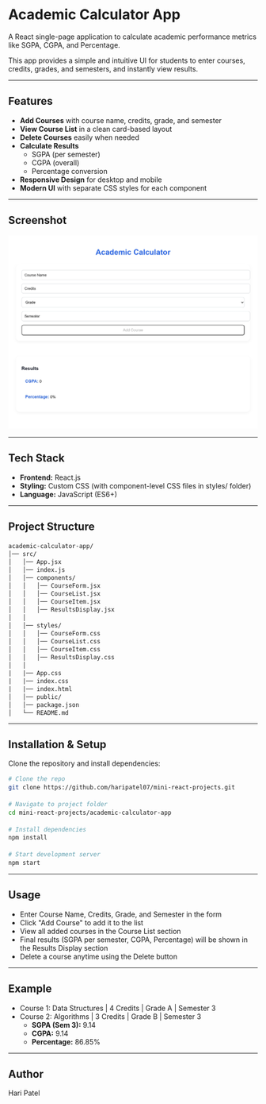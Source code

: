
# Academic Calculator App
A React single-page application to calculate academic performance metrics like SGPA, CGPA, and Percentage.

This app provides a simple and intuitive UI for students to enter courses, credits, grades, and semesters, and instantly view results.

-----

## Features

  * **Add Courses** with course name, credits, grade, and semester
  * **View Course List** in a clean card-based layout
  * **Delete Courses** easily when needed
  * **Calculate Results**
      * SGPA (per semester)
      * CGPA (overall)
      * Percentage conversion
  * **Responsive Design** for desktop and mobile
  * **Modern UI** with separate CSS styles for each component

-----

## Screenshot

![Pic](https://github.com/haripatel07/mini-react-projects/blob/main/academic-calculator-app/src/assets/Academic%20Performance%20Calculator_page.jpg)

-----

## Tech Stack

  * **Frontend:** React.js
  * **Styling:** Custom CSS (with component-level CSS files in styles/ folder)
  * **Language:** JavaScript (ES6+)

-----

## Project Structure

```
academic-calculator-app/
│── src/
│   │── App.jsx
│   │── index.js
│   │── components/
│   │   │── CourseForm.jsx
│   │   │── CourseList.jsx
│   │   │── CourseItem.jsx
│   │   │── ResultsDisplay.jsx
│   │
│   │── styles/
│   │   │── CourseForm.css
│   │   │── CourseList.css
│   │   │── CourseItem.css
│   │   │── ResultsDisplay.css
│   │
|   |── App.css
|   |── index.css
|   |── index.html
│   │── public/
│   │── package.json
│   └── README.md
```

-----

## Installation & Setup

Clone the repository and install dependencies:

```bash
# Clone the repo
git clone https://github.com/haripatel07/mini-react-projects.git

# Navigate to project folder
cd mini-react-projects/academic-calculator-app

# Install dependencies
npm install

# Start development server
npm start
```

-----

## Usage

  * Enter Course Name, Credits, Grade, and Semester in the form
  * Click "Add Course" to add it to the list
  * View all added courses in the Course List section
  * Final results (SGPA per semester, CGPA, Percentage) will be shown in the Results Display section
  * Delete a course anytime using the Delete button

-----

## Example

  * Course 1: Data Structures | 4 Credits | Grade A | Semester 3
  * Course 2: Algorithms | 3 Credits | Grade B | Semester 3
      * **SGPA (Sem 3):** 9.14
      * **CGPA:** 9.14
      * **Percentage:** 86.85%

-----

## Author

Hari Patel
